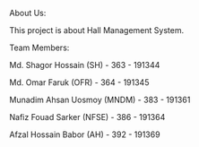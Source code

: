 About Us:

This project is about Hall Management System.

Team Members: 

Md. Shagor Hossain (SH) - 363 - 191344

Md. Omar Faruk (OFR) - 364 - 191345

Munadim Ahsan Uosmoy (MNDM) - 383 - 191361

Nafiz Fouad Sarker (NFSE) - 386 - 191364

Afzal Hossain Babor (AH) - 392 - 191369
